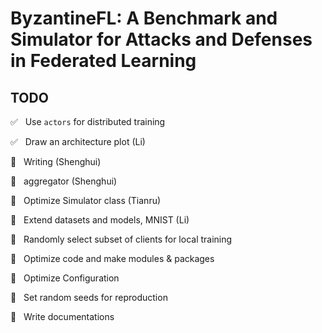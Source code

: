 # ByzantineFL: A Benchmark and Simulator for Attacks and Defenses in Federated Learning


## TODO

:white_check_mark: &nbsp; Use `actors` for distributed training

:white_check_mark: &nbsp;  Draw an architecture plot (Li)

:black_square_button: &nbsp; Writing (Shenghui)

:black_square_button: &nbsp; aggregator  (Shenghui)

:black_square_button: &nbsp; Optimize Simulator class (Tianru)

:black_square_button: &nbsp; Extend datasets and models, MNIST (Li)

:black_square_button: &nbsp;  Randomly select subset of clients for local training   

:black_square_button: &nbsp; Optimize code and make modules & packages

:black_square_button: &nbsp; Optimize Configuration

:black_square_button: &nbsp; Set random seeds for reproduction

:black_square_button: &nbsp; Write documentations
